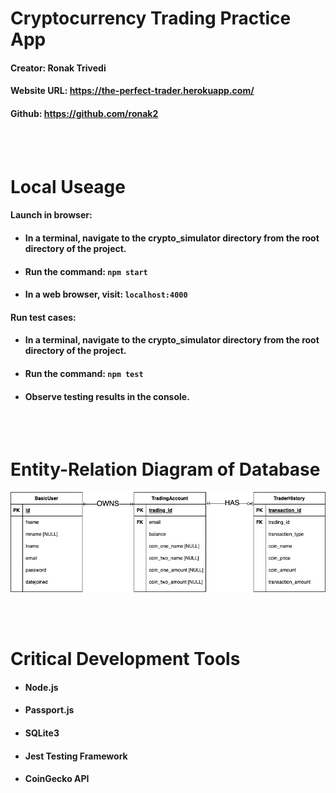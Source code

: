 # **Cryptocurrency Trading Practice App** 
#### Creator: Ronak Trivedi
#### Website URL: https://the-perfect-trader.herokuapp.com/
#### Github: https://github.com/ronak2


<br>
<br>

# **Local Useage**

#### **Launch in browser:**
- #### In a terminal, navigate to the crypto_simulator directory from the root directory of the project.
- #### Run the command:  `npm start` 
- #### In a web browser, visit:  `localhost:4000`


#### **Run test cases:**
- #### In a terminal, navigate to the crypto_simulator directory from the root directory of the project.
- #### Run the command:  `npm test` 
- #### Observe testing results in the console.

<br>
<br>

# **Entity-Relation Diagram of Database**
![image info](./design_documents/erd.jpg)

<br>
<br>

# **Critical Development Tools**
- #### Node.js
- #### Passport.js
- #### SQLite3
- #### Jest Testing Framework
- #### CoinGecko API


